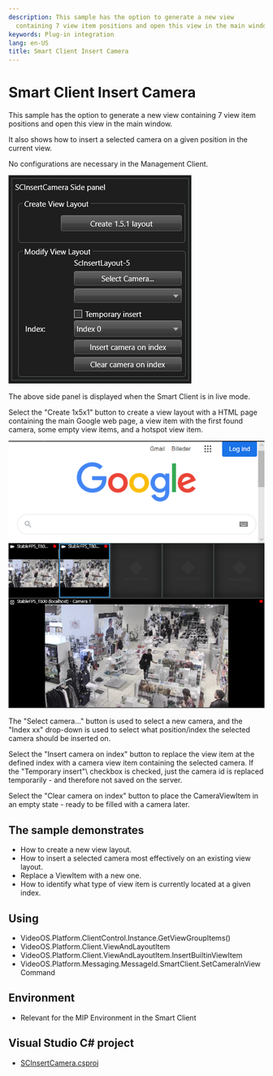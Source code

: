 ```yaml
---
description: This sample has the option to generate a new view
  containing 7 view item positions and open this view in the main window.
keywords: Plug-in integration
lang: en-US
title: Smart Client Insert Camera
---
```


# Smart Client Insert Camera

This sample has the option to generate a new view containing 7 view item
positions and open this view in the main window.

It also shows how to insert a selected camera on a given position in
the current view.

No configurations are necessary in the Management Client.

![](insertCameraSide.png)

The above side panel is displayed when the Smart Client is in live mode.

Select the \"Create 1x5x1\" button to create a view layout with a
HTML page containing the main Google web page, a view item with the first
found camera, some empty view items, and a hotspot view item.

![](insertCameraView.png)

The \"Select camera\...\" button is used to select a new camera, and the
\"Index xx\" drop-down is used to select what position/index the selected
camera should be inserted on.

Select the \"Insert camera on index\" button to replace the view item at
the defined index with a camera view item containing the selected camera. If the
\"Temporary insert"\ checkbox is checked, just the camera id is
replaced temporarily - and therefore not saved on the server.

Select the \"Clear camera on index\" button to place the CameraViewItem in an
empty state - ready to be filled with a camera later.

## The sample demonstrates

- How to create a new view layout.
- How to insert a selected camera most effectively on an existing view
  layout.
- Replace a ViewItem with a new one.
- How to identify what type of view item is currently located at a
  given index.

## Using

- VideoOS.Platform.ClientControl.Instance.GetViewGroupItems()
- VideoOS.Platform.Client.ViewAndLayoutItem
- VideoOS.Platform.Client.ViewAndLayoutItem.InsertBuiltinViewItem
- VideoOS.Platform.Messaging.MessageId.SmartClient.SetCameraInViewCommand

## Environment

- Relevant for the MIP Environment in the Smart Client

## Visual Studio C\# project

- [SCInsertCamera.csproj](javascript:clone('https://github.com/milestonesys/mipsdk-samples-plugin','src/PluginSamples.sln');)
